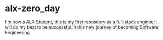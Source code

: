 # alx-zero_day
I'm now a ALX Student, this is my first repository as a full-stack engineer
I will do my best to be successful in this new journey of becoming Software Engineering
